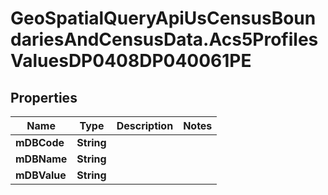 # GeoSpatialQueryApiUsCensusBoundariesAndCensusData.Acs5ProfilesValuesDP0408DP040061PE

## Properties

Name | Type | Description | Notes
------------ | ------------- | ------------- | -------------
**mDBCode** | **String** |  | 
**mDBName** | **String** |  | 
**mDBValue** | **String** |  | 


